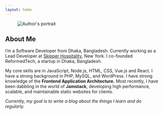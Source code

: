 ```yaml
---
layout: home
---
```

<div class="container">
        <section class="hero-section" aria-label="About section">
          <figure class="image-container">
            <img
              src="https://avatars.githubusercontent.com/u/1593663?v=4"
              alt="Author's portrait"
            />
          </figure>
          <div class="hero-section__intro">
            <h1 class="hero-section__intro-hello">
              About Me
            </h1>
            <div class="hero-section__intro-text">
              <p>
                I’m a Software Developer from Dhaka, Bangladesh. Currently
                working as a Lead Developer at <a href="https://skipperhospitality.com">Skipper Hospitality</a>, New
                York. I co-founded ReformedTech, a startup in Dhaka,
                Bangladesh.
              </p>
              <p>
                My core skills are in JavaScript, Node.js, HTML, CSS, Vue.js and
                React. I have a strong background in PHP, MySQL, and WordPress.
                I have strong knowledge of the
                <strong>Frontend Application Architecture.</strong> Most recently, I have
                been dabbling in the world of <strong>Jamstack</strong>, developing high
                performance, scalable, and maintainable static websites for
                clients.
              </p>
              <em
                >Currently, my goal is to write a blog about the things I
                learn and do regularly.</em
              >
            </div>
          </div>
        </section>
</div>
